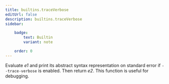 ```yaml
---
title: builtins.traceVerbose
editUrl: false
description: builtins.traceVerbose
sidebar:

    badge:
        text: Builtin
        variant: note

    order: 0
---
```


Evaluate *e1* and print its abstract syntax representation on standard
error if `--trace-verbose` is enabled. Then return *e2*. This function
is useful for debugging.



